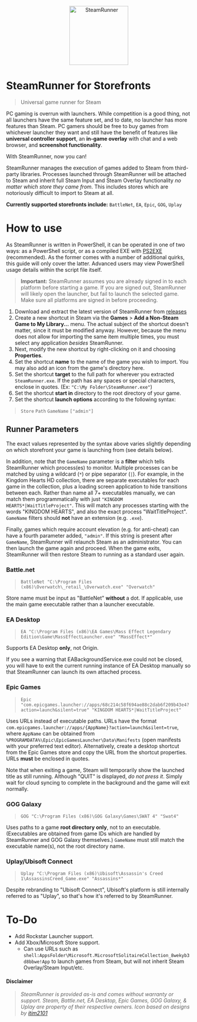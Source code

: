 <p align="center">
    <img width="160" height="160" src="https://github.com/Lulech23/SteamRunner/blob/main/bin/SteamRunner.ico?raw=true" title="SteamRunner" style="max-width:100%;">
</p>

# SteamRunner for Storefronts
> Universal game runner for Steam

PC gaming is overrun with launchers. While competition is a good thing, not all launchers have the same feature set, and to date, no launcher has more features than Steam. PC gamers should be free to buy games from whichever launcher they want and still have the benefit of features like **universal controller support**, an **in-game overlay** with chat and a web browser, and **screenshot functionality**.

With SteamRunner, now you can!

SteamRunner manages the execution of games added to Steam from third-party libraries. Processes launched through SteamRunner will be attached to Steam and inherit full Steam Input and Steam Overlay functionality *no matter which store they came from*. This includes stores which are notoriously difficult to import to Steam at all.

**Currently supported storefronts include:** `BattleNet`, `EA`, `Epic`, `GOG`, `Uplay`

# How to use
As SteamRunner is written in PowerShell, it can be operated in one of two ways: as a PowerShell script, or as a compiled EXE with [PS2EXE](https://github.com/MScholtes/PS2EXE) (recommended). As the former comes with a number of additional quirks, this guide will only cover the latter. Advanced users may view PowerShell usage details within the script file itself.

> **Important:** SteamRunner assumes you are already signed in to each platform before starting a game. If you are signed out, SteamRunner will likely open the launcher, but fail to launch the selected game. Make sure all platforms are signed in before proceeding.

1. Download and extract the latest version of SteamRunner from [releases](https://github.com/Lulech23/SteamRunner/releases/latest)
2. Create a new shortcut in Steam via the **Games** \> **Add a Non-Steam Game to My Library...** menu. The actual subject of the shortcut doesn't matter, since it must be modified anyway. However, because the menu does not allow for importing the same item multiple times, you must select any application *besides* SteamRunner.
3. Next, modify the new shortcut by right-clicking on it and choosing **Properties**.
4. Set the shortcut **name** to the name of the game you wish to import. You may also add an icon from the game's directory here.
5. Set the shortcut **target** to the full path for wherever you extracted `SteamRunner.exe`. If the path has any spaces or special characters, enclose in quotes. (Ex: `"C:\My Folder\SteamRunner.exe"`)
6. Set the shortcut **start in** directory to the root directory of your game.
7. Set the shortcut **launch options** according to the following syntax:

> `Store` `Path` `GameName` `["admin"]`

## Runner Parameters
The exact values represented by the syntax above varies slightly depending on which storefront your game is launching from (see details below).

In addition, note that the `GameName` parameter is a **filter** which tells SteamRunner which process(es) to monitor. Multiple processes can be matched by using a wildcard (`*`) or pipe separator (`|`). For example, in the Kingdom Hearts HD collection, there are separate executables for each game in the collection, plus a loading screen application to hide transitions between each. Rather than name all 7+ executables manually, we can match them programmatically with just `"KINGDOM HEARTS*|WaitTitleProject"`. This will match any processes starting with the words "KINGDOM HEARTS", and also the exact process "WaitTitleProject". `GameName` filters should **not** have an extension (e.g. `.exe`).

Finally, games which require account elevation (e.g. for anti-cheat) can have a fourth parameter added, `"admin"`. If this string is present after `GameName`, SteamRunner will relaunch Steam as an administrator. You can then launch the game again and proceed. When the game exits, SteamRunner will then restore Steam to running as a standard user again.

### Battle.net
> `BattleNet "C:\Program Files (x86)\Overwatch\_retail_\Overwatch.exe" "Overwatch"`

Store name must be input as "BattleNet" **without** a dot. If applicable, use the main game executable rather than a launcher executable.

### EA Desktop
> `EA "C:\Program Files (x86)\EA Games\Mass Effect Legendary Edition\Game\MassEffectLauncher.exe" "MassEffect*"`

Supports EA Desktop **only**, not Origin. 

If you see a warning that EABackgroundService.exe could not be closed, you will have to exit the current running instance of EA Desktop manually so that SteamRunner can launch its own attached process.

### Epic Games
> `Epic "com.epicgames.launcher://apps/68c214c58f694ae88c2dab6f209b43e4?action=launch&silent=true" "KINGDOM HEARTS*|WaitTitleProject"`

Uses URLs instead of executable paths. URLs have the format `com.epicgames.launcher://apps/{AppName}?action=launch&silent=true`, where `AppName` can be obtained from `%PROGRAMDATA%\Epic\EpicGamesLauncher\Data\Manifests` (open manifests with your preferred text editor). Alternatively, create a desktop shortcut from the Epic Games store and copy the URL from the shortcut properties. URLs **must** be enclosed in quotes.

Note that when exiting a game, Steam will temporarily show the launched title as still running. Although "QUIT" is displayed, *do not press it*. Simply wait for cloud syncing to complete in the background and the game will exit normally.

### GOG Galaxy
> `GOG "C:\Program Files (x86)\GOG Galaxy\Games\SWAT 4" "Swat4"`

Uses paths to a game **root directory only**, not to an executable. (Executables are obtained from game IDs which are handled by SteamRunner and GOG Galaxy themselves.) `GameName` must still match the executable name(s), not the root directory name.

### Uplay/Ubisoft Connect
> `Uplay "C:\Program Files (x86)\Ubisoft\Assassin's Creed 1\AssassinsCreed_Game.exe" "Assassins*"`

Despite rebranding to "Ubisoft Connect", Ubisoft's platform is still internally referred to as "Uplay", so that's how it's referred to by SteamRunner.

# To-Do
* Add Rockstar Launcher support.
* Add Xbox/Microsoft Store support.
    * Can use URLs such as `shell:AppsFolder\Microsoft.MicrosoftSolitaireCollection_8wekyb3d8bbwe!App` to launch games from Steam, but will not inherit Steam Overlay/Steam Input/etc.

#### Disclaimer
> *SteamRunner is provided as-is and comes without warranty or support. Steam, Battle.net, EA Desktop, Epic Games, GOG Galaxy, & Uplay are property of their respective owners. Icon based on designs by [itim2101](https://freeicons.io/plumber-tools-icon-set-2/valve-pipes-water-industry-gas-pipe-icon-266605)*